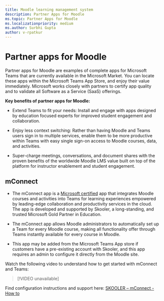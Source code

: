 ```yaml
---
title: Moodle learning management system
description: Partner Apps for Moodle
ms.topic: Partner Apps for Moodle
ms.localizationpriority: medium
ms.author: Surbhi Gupta
author: v-rpatkur
---
```


# Partner apps for Moodle

Partner apps for Moodle are examples of complete apps for Microsoft Teams that are currently available in the Microsoft Market. 
You can locate these apps within the Microsoft Teams App Store, and enjoy their value immediately. Microsoft works closely with partners to certify app quality and to validate all Software as a Service (SaaS) offerings.

**Key benefits of partner apps for Moodle:**

* Extend Teams to fit your needs: Install and engage with apps designed by education focused experts for improved student engagement and collaboration.

* Enjoy less context switching: Rather than having Moodle and Teams users sign in to multiple services, enable them to be more productive within Teams with easy single sign-on access to Moodle courses, data, and activities. 

* Super-charge meetings, conversations, and document shares with the proven benefits of the worldwide Moodle LMS value built on top of the platform for instructor enablement and student engagement.

## mConnect

* The mConnect app is a [Microsoft certified](https://docs.microsoft.com/en-us/microsoft-365-app-certification/teams/teams-apps) app that integrates Moodle courses and activities into Teams for learning experiences empowered by leading-edge collaboration and productivity services in the cloud. The app is developed and supported by Skooler, a long-standing, and trusted Microsoft Gold Partner in Education.

* The mConnect app allows Moodle administrators to automatically set up a Team for every Moodle course, making all functionality offer through Teams instantly available for every course in Moodle.

* This app may be added from the Microsoft Teams App store if customers have a pre-existing account with Skooler, and this app requires an admin to configure it directly from the Moodle site.
  
Watch the following video to understand how to get started with mConnect and Teams:

> [!VIDEO unavailable]

Find configuration instructions and support here:
[SKOOLER – mConnect - How to](https://skooler.com/mconnect/how-to/)

